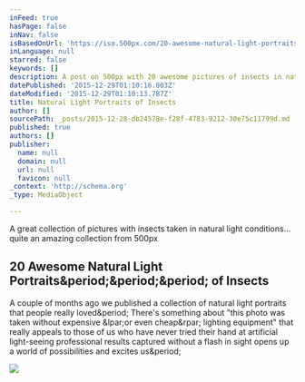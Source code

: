 ```yaml
---
inFeed: true
hasPage: false
inNav: false
isBasedOnUrl: 'https://iso.500px.com/20-awesome-natural-light-portraits-of-insects/'
inLanguage: null
starred: false
keywords: []
description: A post on 500px with 20 awesome pictures of insects in natural light.
datePublished: '2015-12-29T01:10:16.803Z'
dateModified: '2015-12-29T01:10:13.787Z'
title: Natural Light Portraits of Insects
author: []
sourcePath: _posts/2015-12-28-db24578e-f28f-4783-9212-30e75c11799d.md
published: true
authors: []
publisher:
  name: null
  domain: null
  url: null
  favicon: null
_context: 'http://schema.org'
_type: MediaObject

---
```

A great collection of pictures with insects taken in natural light conditions... quite an amazing collection from 500px

<article style=""><h1>20 Awesome Natural Light Portraits&amp;period;&amp;period;&amp;period; of Insects</h1><p>A couple of months ago we published a collection of natural light portraits that people really loved&amp;period; There's something about "this photo was taken without expensive &amp;lpar;or even cheap&amp;rpar; lighting equipment" that really appeals to those of us who have never tried their hand at artificial light-seeing professional results captured without a flash in sight opens up a world of possibilities and excites us&amp;period;</p><img src="https://iso.500px.com/wp-content/uploads/2015/11/IMG_6708.jpg" /></article>